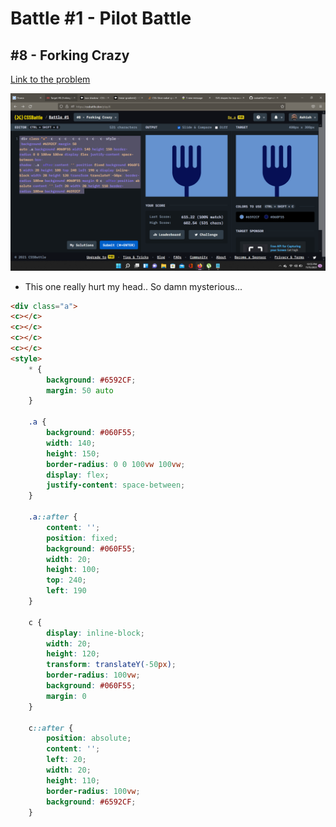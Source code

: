 # Battle #1 - Pilot Battle

## #8 - Forking Crazy

[Link to the problem](https://cssbattle.dev/play/8)

![result](./images/8-forking-crazy.png)

- This one really hurt my head.. So damn mysterious...
```html
<div class="a">
<c></c>
<c></c>
<c></c>
<c></c>
<style>
    * {
        background: #6592CF;
        margin: 50 auto
    }

    .a {
        background: #060F55;
        width: 140;
        height: 150;
        border-radius: 0 0 100vw 100vw;
        display: flex;
        justify-content: space-between;
    }

    .a::after {
        content: '';
        position: fixed;
        background: #060F55;
        width: 20;
        height: 100;
        top: 240;
        left: 190
    }

    c {
        display: inline-block;
        width: 20;
        height: 120;
        transform: translateY(-50px);
        border-radius: 100vw;
        background: #060F55;
        margin: 0
    }

    c::after {
        position: absolute;
        content: '';
        left: 20;
        width: 20;
        height: 110;
        border-radius: 100vw;
        background: #6592CF;
    }
```
